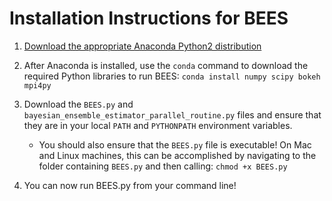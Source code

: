 # Installation Instructions for BEES

 1. [Download the appropriate Anaconda Python2 distribution](https://www.anaconda.com/download/)
 
 2. After Anaconda is installed, use the `conda` command to download the required Python libraries to run BEES:
    `conda install numpy scipy bokeh mpi4py`
 
 3. Download the `BEES.py` and `bayesian_ensemble_estimator_parallel_routine.py` files and ensure that they are in your local `PATH` and `PYTHONPATH` environment variables.
 
    * You should also ensure that the `BEES.py` file is executable!  On Mac and Linux machines, this can be accomplished by navigating to the folder containing `BEES.py` and then calling: `chmod +x BEES.py`
   
 4. You can now run BEES.py from your command line!
